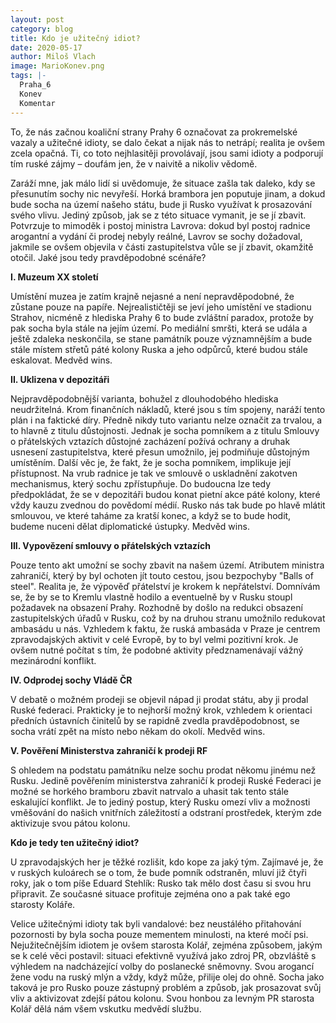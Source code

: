 ```yaml
---
layout: post
category: blog
title: Kdo je užitečný idiot?
date: 2020-05-17
author: Miloš Vlach
image: MarioKonev.png
tags: |-
  Praha_6
  Konev
  Komentar
---
```

To, že nás začnou koaliční strany Prahy 6 označovat za prokremelské vazaly a užitečné idioty, se dalo čekat a nijak nás to netrápí; realita je ovšem zcela opačná. Ti, co toto nejhlasitěji provolávají, jsou sami idioty a podporují tím ruské zájmy – doufám jen, že v naivitě a nikoliv vědomě. 

Zaráží mne, jak málo lidí si uvědomuje, že situace zašla tak daleko, kdy se přesunutím sochy nic nevyřeší. Horká brambora jen poputuje jinam, a dokud bude socha na území našeho státu, bude  ji Rusko využívat k prosazování svého vlivu. Jediný způsob, jak se z této situace vymanit, je se jí zbavit. Potvrzuje to mimoděk i postoj ministra Lavrova: dokud byl postoj radnice arogantní a vydání či prodej nebyly reálné, Lavrov se sochy dožadoval, jakmile se ovšem objevila v části zastupitelstva vůle se jí zbavit, okamžitě otočil. Jaké jsou tedy pravděpodobné scénáře?

**I. Muzeum XX století**

Umístění muzea je zatím krajně nejasné a není nepravděpodobné, že zůstane pouze na papíře. Nejrealističtěji se jeví jeho umístění ve stadionu Strahov, nicméně z hlediska Prahy 6 to bude zvláštní paradox, protože by pak socha byla stále na jejím území. Po mediální smršti, která se udála a ještě zdaleka neskončila, se stane památník pouze významnějším a bude stále místem střetů páté kolony Ruska a jeho odpůrců, které budou stále eskalovat. Medvěd wins.  

**II. Uklizena v depozitáři**

Nejpravděpodobnější varianta, bohužel z dlouhodobého hlediska neudržitelná. Krom finančních nákladů, které jsou s tím spojeny, naráží tento plán i na faktické díry. Předně nikdy tuto variantu nelze označit za trvalou, a to hlavně z titulu důstojnosti. Jednak je  socha pomníkem a z titulu Smlouvy o přátelských vztazích důstojné zacházení požívá ochrany a druhak usnesení zastupitelstva, které přesun umožnilo, jej podmiňuje důstojným umístěním. Další věc je, že fakt, že je socha pomníkem, implikuje její přístupnost. Na vrub radnice je tak ve smlouvě o uskladnění zakotven mechanismus, který sochu zpřístupňuje. Do budoucna lze tedy předpokládat, že se v depozitáři budou konat pietní akce páté kolony, které vždy kauzu zvednou do povědomí médií. Rusko nás tak bude po hlavě mlátit smlouvou, ve které taháme za kratší konec, a když se to bude hodit, budeme nuceni dělat diplomatické ústupky. Medvěd wins.

**III. Vypovězení smlouvy o přátelských vztazích**

Pouze tento akt umožní se sochy zbavit na našem území. Atributem ministra zahraničí, který by byl ochoten jít touto cestou, jsou bezpochyby "Balls of steel". Realita je, že výpověď přátelství je krokem k nepřátelství. Domnívám se, že by se to Kremlu vlastně hodilo a eventuelně by v Rusku stoupl požadavek na obsazení Prahy. Rozhodně by došlo na redukci obsazení zastupitelských úřadů v Rusku, což by na druhou stranu umožnilo redukovat ambasádu u nás. Vzhledem  k faktu, že ruská ambasáda v Praze je centrem zpravodajských aktivit v celé Evropě, by to byl velmi pozitivní krok. Je ovšem nutné počítat s tím, že podobné aktivity předznamenávají vážný mezinárodní konflikt.

**IV. Odprodej sochy Vládě ČR**

V debatě o možném prodeji se objevil nápad ji prodat státu, aby ji prodal Ruské federaci. Prakticky je to nejhorší možný krok, vzhledem k orientaci předních ústavních činitelů by se rapidně zvedla pravděpodobnost, se socha vrátí zpět na místo nebo někam do okolí. Medvěd wins.

**V. Pověření Ministerstva zahraničí k prodeji RF**

S ohledem na podstatu památníku nelze sochu prodat někomu jinému než Rusku. Jedině pověřením ministerstva zahraničí k prodeji Ruské Federaci je možné se horkého bramboru zbavit natrvalo a uhasit tak tento stále eskalující konflikt. Je to jediný postup, který Rusku omezí vliv a možnosti vměšování do našich vnitřních záležitostí a odstraní prostředek, kterým zde aktivizuje svou pátou kolonu.  

**Kdo je tedy ten užitečný idiot?**

U zpravodajských her je těžké rozlišit, kdo kope za jaký tým. Zajímavé je, že v ruských kuloárech se o tom, že bude pomník odstraněn, mluví již čtyři roky, jak o tom píše Eduard Stehlík: Rusko tak mělo dost času si svou hru připravit. Ze současné situace profituje zejména ono a pak také ego starosty Koláře.     
   
Velice užitečnými idioty tak byli vandalové: bez neustálého přitahování pozornosti by byla socha pouze mementem minulosti, na které močí psi.  Nejužitečnějším idiotem je ovšem starosta Kolář, zejména způsobem, jakým se k celé věci postavil: situaci efektivně využívá jako zdroj PR, obzvláště s výhledem na nadcházející volby do poslanecké sněmovny. Svou arogancí žene vodu na ruský mlýn a vždy, když může, přilije olej do ohně. Socha jako taková je pro Rusko pouze zástupný problém a způsob, jak prosazovat svůj vliv a aktivizovat zdejší pátou kolonu. Svou honbou za levným PR starosta Kolář dělá nám všem vskutku medvědí službu.
